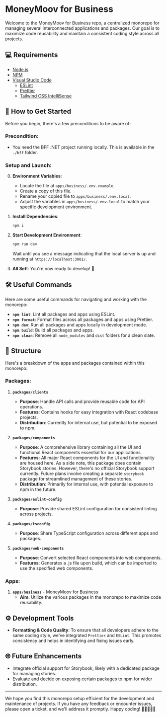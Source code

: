 # MoneyMoov for Business

Welcome to the MoneyMoov for Business repo, a centralized monorepo for managing several interconnected applications and packages. Our goal is to maximize code reusability and maintain a consistent coding style across all projects.

## 💻 Requirements

- [Node.js](https://nodejs.org/)
- [NPM](https://www.npmjs.com/)
- [Visual Studio Code](https://code.visualstudio.com/)
  - [ESLint](https://marketplace.visualstudio.com/items?itemName=dbaeumer.vscode-eslint)
  - [Prettier](https://marketplace.visualstudio.com/items?itemName=esbenp.prettier-vscode)
  - [Tailwind CSS IntelliSense](https://marketplace.visualstudio.com/items?itemName=bradlc.vscode-tailwindcss)

## 🚀 How to Get Started

Before you begin, there's a few preconditions to be aware of:

### Precondition:

- You need the BFF .NET project running locally. This is available in the `./bff` folder.

### Setup and Launch:

0. **Environment Variables**:

   - Locate the file at `apps/business/.env.example`.
   - Create a copy of this file.
   - Rename your copied file to `apps/business/.env.local`.
   - Adjust the variables in `apps/business/.env.local` to match your specific development environment.

1. **Install Dependencies**:

   ```bash
   npm i
   ```

2. **Start Development Environment**:

   ```bash
   npm run dev
   ```

   Wait until you see a message indicating that the local server is up and running at `https://localhost:3001/`.

3. **All Set!**:
   You're now ready to develop! 🚀

## 🛠 Useful Commands

Here are some useful commands for navigating and working with the monorepo:

- **`npm lint`**: Lint all packages and apps using ESLint.
- **`npm format`**: Format files across all packages and apps using Prettier.
- **`npm dev`**: Run all packages and apps locally in development mode.
- **`npm build`**: Build all packages and apps.
- **`npm clean`**: Remove all `node_modules` and `dist` folders for a clean slate.

## 📂 Structure

Here's a breakdown of the apps and packages contained within this monorepo:

### Packages:

1. **`packages/clients`**

   - **Purpose**: Handle API calls and provide reusable code for API operations.
   - **Features**: Contains hooks for easy integration with React codebase projects.
   - **Distribution**: Currently for internal use, but potential to be exposed to npm.

2. **`packages/components`**

   - **Purpose**: A comprehensive library containing all the UI and functional React components essential for our applications.
   - **Features**: All major React components for the UI and functionality are housed here. As a side note, this package does contain Storybook stories. However, there's no official Storybook support currently. Future plans involve creating a separate `storybook` package for streamlined management of these stories.
   - **Distribution**: Primarily for internal use, with potential exposure to npm in the future.

3. **`packages/eslint-config`**
   - **Purpose**: Provide shared ESLint configuration for consistent linting across projects.
4. **`packages/tsconfig`**
   - **Purpose**: Share TypeScript configuration across different apps and packages.
5. **`packages/web-components`**
   - **Purpose**: Convert selected React components into web components.
   - **Features**: Generates a .js file upon build, which can be imported to use the specified web components.

### Apps:

1. **`apps/business`** - MoneyMoov for Business
   - **Aim**: Utilize the various packages in the monorepo to maximize code reusability.

## ⚙️ Development Tools

- **Formatting & Code Quality**: To ensure that all developers adhere to the same coding style, we've integrated `Prettier` and `ESLint`. This promotes consistency and helps in identifying and fixing issues early.

## 🌐 Future Enhancements

- Integrate official support for Storybook, likely with a dedicated package for managing stories.
- Evaluate and decide on exposing certain packages to npm for wider distribution.

---

We hope you find this monorepo setup efficient for the development and maintenance of projects. If you have any feedback or encounter issues, please open a ticket, and we'll address it promptly. Happy coding! 🚀👩‍💻👨‍💻
